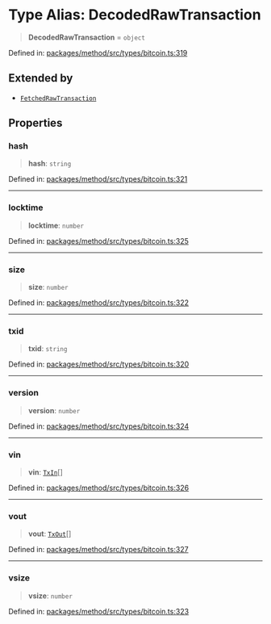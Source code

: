 # Type Alias: DecodedRawTransaction

> **DecodedRawTransaction** = `object`

Defined in: [packages/method/src/types/bitcoin.ts:319](https://github.com/dcdpr/did-btcr2-js/blob/4a717493e735221d072999f212891939f4de3f23/packages/method/src/types/bitcoin.ts#L319)

## Extended by

- [`FetchedRawTransaction`](../interfaces/FetchedRawTransaction.md)

## Properties

### hash

> **hash**: `string`

Defined in: [packages/method/src/types/bitcoin.ts:321](https://github.com/dcdpr/did-btcr2-js/blob/4a717493e735221d072999f212891939f4de3f23/packages/method/src/types/bitcoin.ts#L321)

***

### locktime

> **locktime**: `number`

Defined in: [packages/method/src/types/bitcoin.ts:325](https://github.com/dcdpr/did-btcr2-js/blob/4a717493e735221d072999f212891939f4de3f23/packages/method/src/types/bitcoin.ts#L325)

***

### size

> **size**: `number`

Defined in: [packages/method/src/types/bitcoin.ts:322](https://github.com/dcdpr/did-btcr2-js/blob/4a717493e735221d072999f212891939f4de3f23/packages/method/src/types/bitcoin.ts#L322)

***

### txid

> **txid**: `string`

Defined in: [packages/method/src/types/bitcoin.ts:320](https://github.com/dcdpr/did-btcr2-js/blob/4a717493e735221d072999f212891939f4de3f23/packages/method/src/types/bitcoin.ts#L320)

***

### version

> **version**: `number`

Defined in: [packages/method/src/types/bitcoin.ts:324](https://github.com/dcdpr/did-btcr2-js/blob/4a717493e735221d072999f212891939f4de3f23/packages/method/src/types/bitcoin.ts#L324)

***

### vin

> **vin**: [`TxIn`](TxIn.md)[]

Defined in: [packages/method/src/types/bitcoin.ts:326](https://github.com/dcdpr/did-btcr2-js/blob/4a717493e735221d072999f212891939f4de3f23/packages/method/src/types/bitcoin.ts#L326)

***

### vout

> **vout**: [`TxOut`](TxOut.md)[]

Defined in: [packages/method/src/types/bitcoin.ts:327](https://github.com/dcdpr/did-btcr2-js/blob/4a717493e735221d072999f212891939f4de3f23/packages/method/src/types/bitcoin.ts#L327)

***

### vsize

> **vsize**: `number`

Defined in: [packages/method/src/types/bitcoin.ts:323](https://github.com/dcdpr/did-btcr2-js/blob/4a717493e735221d072999f212891939f4de3f23/packages/method/src/types/bitcoin.ts#L323)
